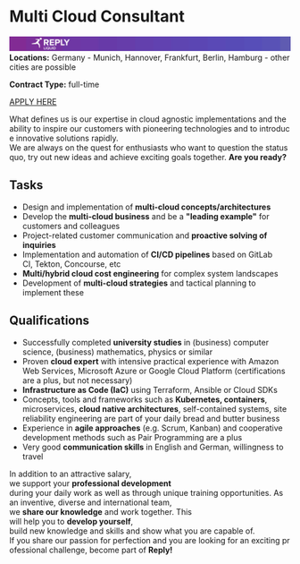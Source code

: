 # **Multi Cloud Consultant**
![Liquid Reply](../media/LiquidReply.png)
**Locations:** Germany - Munich, Hannover, Frankfurt, Berlin, Hamburg - other cities are possible

**Contract Type:** full-time

[APPLY HERE](https://liquidreply.bamboohr.com/jobs/view.php?id=27&source=aWQ9MTQ%3D)

What defines us is our expertise in cloud agnostic implementations and the ability to inspire our customers with pioneering technologies and to introduce innovative solutions rapidly. We are always on the quest for enthusiasts who want to question the status quo, try out new ideas and achieve exciting goals together. **Are you ready?**


## **Tasks**

* Design and implementation of **multi-cloud concepts/architectures**  
* Develop the **multi-cloud business** and be a **"leading example"** for customers and colleagues  
* Project-related customer communication and **proactive solving of inquiries**  
* Implementation and automation of **CI/CD pipelines** based on GitLab CI, Tekton, Concourse, etc 
* **Multi/hybrid cloud cost engineering** for complex system landscapes  
* Development of **multi-cloud strategies** and tactical planning to implement these  

## **Qualifications**

* Successfully completed **university studies** in (business) computer science, (business) mathematics, physics or similar  
* Proven **cloud expert** with intensive practical experience with Amazon Web Services, Microsoft Azure or Google Cloud Platform (certifications are a plus, but not necessary)  
* **Infrastructure as Code (IaC)** using Terraform, Ansible or Cloud SDKs 
* Concepts, tools and frameworks such as **Kubernetes, containers**, microservices, **cloud native architectures**, self-contained systems, site reliability engineering are part of your daily bread and butter business 
* Experience in **agile approaches** (e.g. Scrum, Kanban) and cooperative development methods such as Pair Programming are a plus  
* Very good **communication skills** in English and German, willingness to travel

In addition to an attractive salary, we support your **professional development** during your daily work as well as through unique training opportunities. As an inventive, diverse and international team, we **share our knowledge** and work together. This will help you to **develop yourself**, build new knowledge and skills and show what you are capable of. If you share our passion for perfection and you are looking for an exciting professional challenge, become part of **Reply!**